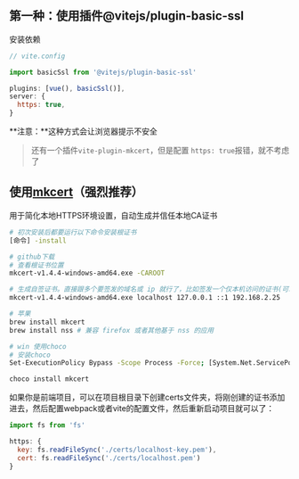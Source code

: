 ## 第一种：使用插件@vitejs/plugin-basic-ssl

安装依赖

```js
// vite.config

import basicSsl from '@vitejs/plugin-basic-ssl'

plugins: [vue(), basicSsl()],
server: {
  https: true,
}

```

**注意：**这种方式会让浏览器提示不安全

> 还有一个插件`vite-plugin-mkcert`，但是配置 `https: true`报错，就不考虑了

## 使用[mkcert](https://github.com/FiloSottile/mkcert/releases)（强烈推荐）

用于简化本地HTTPS环境设置，自动生成并信任本地CA证书

```bash
# 初次安装后都要运行以下命令安装根证书
[命令] -install

# github下载
# 查看根证书位置
mkcert-v1.4.4-windows-amd64.exe -CAROOT

# 生成自签证书。直接跟多个要签发的域名或 ip 就行了，比如签发一个仅本机访问的证书(可以通过127.0.0.1和localhost，以及 ipv6 地址::1访问)：
mkcert-v1.4.4-windows-amd64.exe localhost 127.0.0.1 ::1 192.168.2.25

# 苹果
brew install mkcert
brew install nss # 兼容 firefox 或者其他基于 nss 的应用

# win 使用choco
# 安装choco
Set-ExecutionPolicy Bypass -Scope Process -Force; [System.Net.ServicePointManager]::SecurityProtocol = [System.Net.ServicePointManager]::SecurityProtocol -bor 3072; iex ((New-Object System.Net.WebClient).DownloadString('https://community.chocolatey.org/install.ps1'))

choco install mkcert
```

如果你是前端项目，可以在项目根目录下创建certs文件夹，将刚创建的证书添加进去，然后配置webpack或者vite的配置文件，然后重新启动项目就可以了：

```js
import fs from 'fs'

https: {
  key: fs.readFileSync('./certs/localhost-key.pem'),
  cert: fs.readFileSync('./certs/localhost.pem')
}
```

